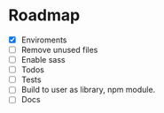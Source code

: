 # Roadmap

- [x] Enviroments
- [ ] Remove unused files
- [ ] Enable sass
- [ ] Todos
- [ ] Tests
- [ ] Build to user as library, npm module.
- [ ] Docs
